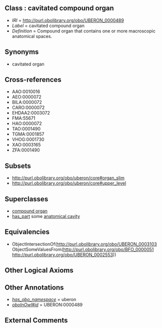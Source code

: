 
## Class : cavitated compound organ

 * *IRI* = http://purl.obolibrary.org/obo/UBERON_0000489
 * *Label* = cavitated compound organ
 * *Definition* = Compound organ that contains one or more macroscopic anatomical spaces.

## Synonyms

 * cavitated organ

## Cross-references

 * AAO:0010016
 * AEO:0000072
 * BILA:0000072
 * CARO:0000072
 * EHDAA2:0003072
 * FMA:55671
 * HAO:0000072
 * TAO:0001490
 * TGMA:0001857
 * VHOG:0001730
 * XAO:0003165
 * ZFA:0001490

## Subsets

 * http://purl.obolibrary.org/obo/uberon/core#organ_slim
 * http://purl.obolibrary.org/obo/uberon/core#upper_level

## Superclasses

 * [compound organ](../../UBERON/03/UBERON_0003103.md)
 * [has_part](../../BFO/51/BFO_0000051.md) some [anatomical cavity](../../UBERON/53/UBERON_0002553.md)

## Equivalencies

 * ObjectIntersectionOf(<http://purl.obolibrary.org/obo/UBERON_0003103> ObjectSomeValuesFrom(<http://purl.obolibrary.org/obo/BFO_0000051> <http://purl.obolibrary.org/obo/UBERON_0002553>))

## Other Logical Axioms


## Other Annotations

 * *[has_obo_namespace](../../ce/oboInOwl#hasOBONamespace.md)* = uberon
 * *[oboInOwl#id](../../id/oboInOwl#id.md)* = UBERON:0000489

## External Comments

